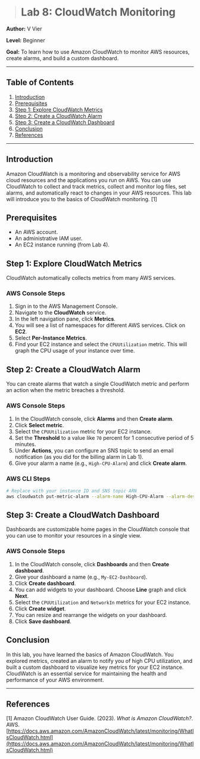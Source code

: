 > # Lab 8: CloudWatch Monitoring

**Author:** V Vier

**Level:** Beginner

**Goal:** To learn how to use Amazon CloudWatch to monitor AWS resources, create alarms, and build a custom dashboard.

---

## Table of Contents

1.  [Introduction](#introduction)
2.  [Prerequisites](#prerequisites)
3.  [Step 1: Explore CloudWatch Metrics](#step-1-explore-cloudwatch-metrics)
4.  [Step 2: Create a CloudWatch Alarm](#step-2-create-a-cloudwatch-alarm)
5.  [Step 3: Create a CloudWatch Dashboard](#step-3-create-a-cloudwatch-dashboard)
6.  [Conclusion](#conclusion)
7.  [References](#references)

---

## Introduction

Amazon CloudWatch is a monitoring and observability service for AWS cloud resources and the applications you run on AWS. You can use CloudWatch to collect and track metrics, collect and monitor log files, set alarms, and automatically react to changes in your AWS resources. This lab will introduce you to the basics of CloudWatch monitoring. [1]

## Prerequisites

*   An AWS account.
*   An administrative IAM user.
*   An EC2 instance running (from Lab 4).

## Step 1: Explore CloudWatch Metrics

CloudWatch automatically collects metrics from many AWS services.

### AWS Console Steps

1.  Sign in to the AWS Management Console.
2.  Navigate to the **CloudWatch** service.
3.  In the left navigation pane, click **Metrics**.
4.  You will see a list of namespaces for different AWS services. Click on **EC2**.
5.  Select **Per-Instance Metrics**.
6.  Find your EC2 instance and select the `CPUUtilization` metric. This will graph the CPU usage of your instance over time.

## Step 2: Create a CloudWatch Alarm

You can create alarms that watch a single CloudWatch metric and perform an action when the metric breaches a threshold.

### AWS Console Steps

1.  In the CloudWatch console, click **Alarms** and then **Create alarm**.
2.  Click **Select metric**.
3.  Select the `CPUUtilization` metric for your EC2 instance.
4.  Set the **Threshold** to a value like `70` percent for 1 consecutive period of 5 minutes.
5.  Under **Actions**, you can configure an SNS topic to send an email notification (as you did for the billing alarm in Lab 1).
6.  Give your alarm a name (e.g., `High-CPU-Alarm`) and click **Create alarm**.

### AWS CLI Steps

```bash
# Replace with your instance ID and SNS topic ARN
aws cloudwatch put-metric-alarm --alarm-name High-CPU-Alarm --alarm-description "Alarm when CPU exceeds 70%" --metric-name CPUUtilization --namespace AWS/EC2 --statistic Average --period 300 --evaluation-periods 1 --threshold 70 --comparison-operator GreaterThanThreshold --dimensions Name=InstanceId,Value=<your-instance-id> --alarm-actions <your-sns-topic-arn>
```

## Step 3: Create a CloudWatch Dashboard

Dashboards are customizable home pages in the CloudWatch console that you can use to monitor your resources in a single view.

### AWS Console Steps

1.  In the CloudWatch console, click **Dashboards** and then **Create dashboard**.
2.  Give your dashboard a name (e.g., `My-EC2-Dashboard`).
3.  Click **Create dashboard**.
4.  You can add widgets to your dashboard. Choose **Line** graph and click **Next**.
5.  Select the `CPUUtilization` and `NetworkIn` metrics for your EC2 instance.
6.  Click **Create widget**.
7.  You can resize and rearrange the widgets on your dashboard.
8.  Click **Save dashboard**.

## Conclusion

In this lab, you have learned the basics of Amazon CloudWatch. You explored metrics, created an alarm to notify you of high CPU utilization, and built a custom dashboard to visualize key metrics for your EC2 instance. CloudWatch is an essential service for maintaining the health and performance of your AWS environment.

---

## References

[1] Amazon CloudWatch User Guide. (2023). *What is Amazon CloudWatch?*. AWS. [https://docs.aws.amazon.com/AmazonCloudWatch/latest/monitoring/WhatIsCloudWatch.html](https://docs.aws.amazon.com/AmazonCloudWatch/latest/monitoring/WhatIsCloudWatch.html)

